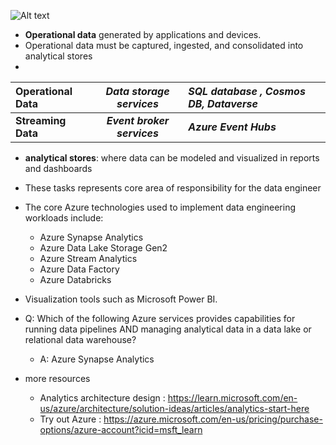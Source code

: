![Alt text](https://learn.microsoft.com/en-us/training/wwl-data-ai/introduction-to-data-engineering-azure/media/3-data-engineering-azure.png)

- **Operational data** generated by applications and devices.
- Operational data must be captured, ingested, and consolidated into analytical stores
- 
| Operational Data   | _Data storage services_   | _SQL database , Cosmos DB, Dataverse_ |
|:-------------------|:-------------------------:|:--------------------------------------|
| **Streaming Data** | _**Event broker services**_ | _**Azure Event Hubs**_ |

-  **analytical stores**: where data can be modeled and visualized in reports and dashboards
-  These tasks represents core area of responsibility for the data engineer
-  The core Azure technologies used to implement data engineering workloads include:
    - Azure Synapse Analytics
    - Azure Data Lake Storage Gen2
    - Azure Stream Analytics
    - Azure Data Factory
    - Azure Databricks

- Visualization tools such as Microsoft Power BI.

- Q: Which of the following Azure services provides capabilities for running data pipelines AND managing analytical data in a data lake or relational data warehouse?
   - A: Azure Synapse Analytics
 
- more resources
    - Analytics architecture design : https://learn.microsoft.com/en-us/azure/architecture/solution-ideas/articles/analytics-start-here
    - Try out Azure : https://azure.microsoft.com/en-us/pricing/purchase-options/azure-account?icid=msft_learn
